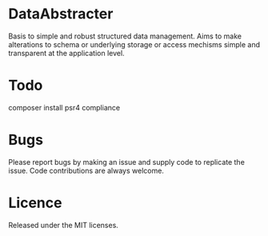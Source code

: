 # DataAbstracter
Basis to simple and robust structured data management. Aims to make alterations to schema or underlying storage or access mechisms simple and transparent at the application level.

# Todo
composer install
psr4 compliance

# Bugs
Please report bugs by making an issue and supply code to replicate the issue. Code contributions are always welcome.

# Licence 
Released under the MIT licenses.
